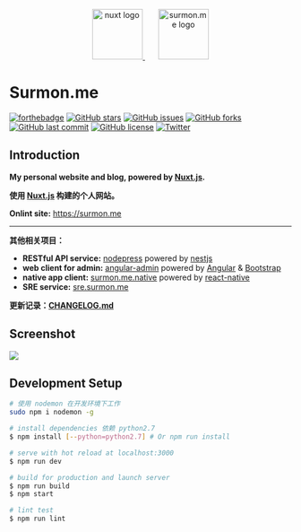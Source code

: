 <p align="center">
  <a href="https://github.com/nuxt/nuxt.js" target="blank">
    <img src="https://nuxtjs.org/meta_400.png" height="90" alt="nuxt logo" />
  </a>
  <span>&nbsp;&nbsp;&nbsp;&nbsp;&nbsp;</span>
  <a href="https://github.com/surmon-china/surmon.me" target="blank">
    <img src="https://raw.githubusercontent.com/surmon-china/surmon.me/master/static/icon.png" height="90" alt="surmon.me logo" />
  </a>
</p>

# Surmon.me
[![forthebadge](https://forthebadge.com/images/badges/made-with-vue.svg)](https://forthebadge.com)
[![GitHub stars](https://img.shields.io/github/stars/surmon-china/surmon.me.svg?style=for-the-badge)](https://github.com/surmon-china/surmon.me/stargazers)
[![GitHub issues](https://img.shields.io/github/issues/surmon-china/surmon.me.svg?style=for-the-badge)](https://github.com/surmon-china/surmon.me/issues)
[![GitHub forks](https://img.shields.io/github/forks/surmon-china/surmon.me.svg?style=for-the-badge)](https://github.com/surmon-china/surmon.me/network)
[![GitHub last commit](https://img.shields.io/github/last-commit/surmon-china/surmon.me.svg?style=for-the-badge)](https://github.com/surmon-china/surmon.me)
[![GitHub license](https://img.shields.io/github/license/surmon-china/surmon.me.svg?style=for-the-badge)](https://github.com/surmon-china/surmon.me)
[![Twitter](https://img.shields.io/twitter/url/https/github.com/surmon-china/surmon.me.svg?style=for-the-badge)](https://twitter.com/intent/tweet?url=https://github.com/surmon-china/surmon.me)

## Introduction

**My personal website and blog, powered by [Nuxt.js](https://github.com/nuxt/nuxt.js).** 

**使用 [Nuxt.js](https://github.com/nuxt/nuxt.js) 构建的个人网站。**

**Onlint site:** https://surmon.me

---

**其他相关项目：**
- **RESTful API service:** [nodepress](https://github.com/surmon-china/nodepress) powered by [nestjs](https://github.com/nestjs/nest)
- **web client for admin:** [angular-admin](https://github.com/surmon-china/angular-admin) powered by [Angular](https://github.com/angular/angular) & [Bootstrap](https://github.com/twbs/bootstrap)
- **native app client:** [surmon.me.native](https://github.com/surmon-china/surmon.me.native) powered by [react-native](https://github.com/facebook/react-native)
- **SRE service:** [sre.surmon.me](https://github.com/surmon-china/sre.surmon.me)

**更新记录：[CHANGELOG.md](https://github.com/surmon-china/surmon.me/blob/master/CHANGELOG.md)**

## Screenshot

![](https://raw.githubusercontent.com/surmon-china/surmon.me/master/screenshots/pc-dark.jpg)

## Development Setup

```bash
# 使用 nodemon 在开发环境下工作
sudo npm i nodemon -g

# install dependencies 依赖 python2.7
$ npm install [--python=python2.7] # Or npm run install

# serve with hot reload at localhost:3000
$ npm run dev

# build for production and launch server
$ npm run build
$ npm start

# lint test
$ npm run lint
```
